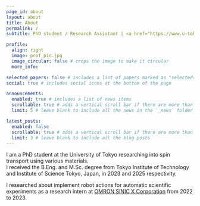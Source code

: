 ```yaml
---
page_id: about
layout: about
title: About
permalink: /
subtitle: PhD student / Research Assistant | <a href="https://www.u-tokyo.ac.jp/en/index.html">the University of Tokyo</a>

profile:
  align: right
  image: prof_pic.jpg
  image_circular: false # crops the image to make it circular
  more_info: 

selected_papers: false # includes a list of papers marked as "selected={true}"
social: true # includes social icons at the bottom of the page

announcements:
  enabled: true # includes a list of news items
  scrollable: true # adds a vertical scroll bar if there are more than 3 news items
  limit: 5 # leave blank to include all the news in the `_news` folder

latest_posts:
  enabled: false
  scrollable: true # adds a vertical scroll bar if there are more than 3 new posts items
  limit: 3 # leave blank to include all the blog posts
---
```


I am a PhD student at the University of Tokyo researching into spin transport using various materials.  
I received the B.Eng. and M.Sc. degree from Tokyo Institute of Technology and Institute of Science Tokyo, Japan, in 2023 and 2025 respectivity.

I researched about implement robot actions for automatic scientific experiments as a research intern at [OMRON SINIC X Corporation](https://www.omron.com/sinicx/en/) from 2022 to 2023.

